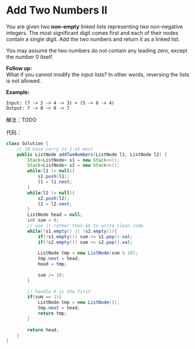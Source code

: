 # Add Two Numbers II

You are given two **non-empty** linked lists representing two non-negative integers. The most significant digit comes first and each of their nodes contain a single digit. Add the two numbers and return it as a linked list.

You may assume the two numbers do not contain any leading zero, except the number 0 itself.

**Follow up:**  
What if you cannot modify the input lists? In other words, reversing the lists is not allowed.

**Example:**

```text
Input: (7 -> 2 -> 4 -> 3) + (5 -> 6 -> 4)
Output: 7 -> 8 -> 0 -> 7
```

解法：TODO

代码：

```java
class Solution {
    // 10 base carry is 1 at most
    public ListNode addTwoNumbers(ListNode l1, ListNode l2) {
        Stack<ListNode> s1 = new Stack<>();
        Stack<ListNode> s2 = new Stack<>();
        while(l1 != null){
            s1.push(l1);
            l1 = l1.next;
        }
        while(l2 != null){
            s2.push(l2);
            l2 = l2.next; 
        }
        ListNode head = null;
        int sum = 0;
        // use || rather than && to write clean code
        while(!s1.empty() || !s2.empty()){
            if(!s1.empty()) sum += s1.pop().val;
            if(!s2.empty()) sum += s2.pop().val;
            
            ListNode tmp = new ListNode(sum % 10);
            tmp.next = head;
            head = tmp;
            
            sum /= 10;
        }
        
        // handle 0 is the first
        if(sum == 1){
            ListNode tmp = new ListNode(1);
            tmp.next = head;
            return tmp;
        }
        
        return head;
    }
}
```



